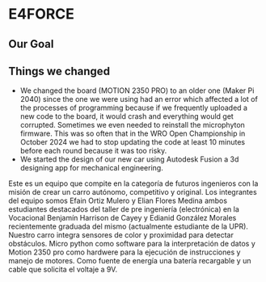# E4FORCE

## Our Goal

## Things we changed
- We changed the board (MOTION 2350 PRO) to an older one (Maker Pi 2040) since the one we were using had an error which affected a lot of the processes of programming because if we frequently uploaded a new code to the board, it would crash and everything would get corrupted. Sometimes we even needed to reinstall the microphyton firmware. This was so often that in the WRO Open Championship in October 2024 we had to stop updating the code at least 10 minutes before each round because it was too risky.
- We started the design of our new car using Autodesk Fusion a 3d designing app for mechanical engineering.

  


Este es un equipo que compite en la categoría de futuros ingenieros con la misión de crear un carro autónomo, competitivo y original. Los integrantes del equipo somos Efain Ortiz Mulero y Elian Flores Medina ambos estudiantes destacados del taller de pre ingeniería (electrónica) en la Vocacional Benjamín Harrison de Cayey y Edianid González Morales recientemente graduada del mismo (actualmente estudiante de la UPR). Nuestro carro integra sensores de color y proximidad para detectar obstáculos. Micro python como software para la interpretación de datos y Motion 2350 pro como hardwere para la ejecución de instrucciones y manejo de motores. Como fuente de energía una batería recargable y un cable que solicita el voltaje a 9V.